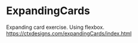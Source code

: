 # ExpandingCards
Expanding card exercise. Using flexbox.
https://ctxdesigns.com/expandingCards/index.html
